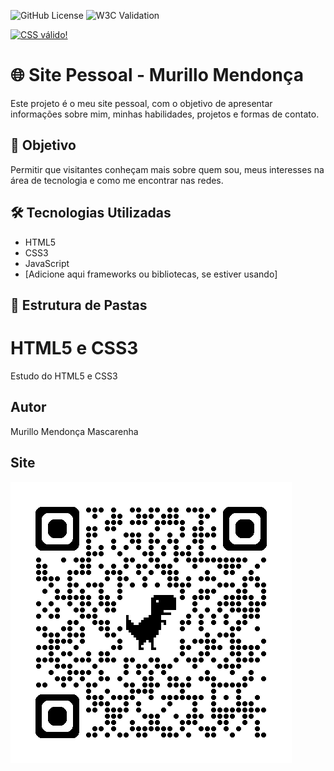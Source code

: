 ![GitHub License](https://img.shields.io/github/license/mmendoncamascarenha/site)
![W3C Validation](https://img.shields.io/w3c-validation/html?targetUrl=https%3A%2F%2Fmmendoncamascarenha.github.io%2Fsite%2F)
<p>
<a href="http://jigsaw.w3.org/css-validator/check/referer">
    <img style="border:0;width:88px;height:31px"
        src="http://jigsaw.w3.org/css-validator/images/vcss-blue"
        alt="CSS válido!" />
    </a>
</p>

# 🌐 Site Pessoal - Murillo Mendonça

Este projeto é o meu site pessoal, com o objetivo de apresentar informações sobre mim, minhas habilidades, projetos e formas de contato.

## 📌 Objetivo

Permitir que visitantes conheçam mais sobre quem sou, meus interesses na área de tecnologia e como me encontrar nas redes.

## 🛠️ Tecnologias Utilizadas

- HTML5
- CSS3
- JavaScript
- [Adicione aqui frameworks ou bibliotecas, se estiver usando]

## 📁 Estrutura de Pastas









# HTML5 e CSS3 
Estudo do HTML5 e CSS3
## Autor
Murillo Mendonça Mascarenha
## Site
![](img/qrcode.png) 
